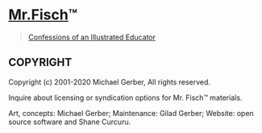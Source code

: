 # [Mr.Fisch](http://mrfisch.com/)™

> [Confessions of an Illustrated Educator](http://mrfisch.com/)

## COPYRIGHT

Copyright (c) 2001-2020 Michael Gerber, All rights reserved.

Inquire about licensing or syndication options for Mr. Fisch™ materials.

Art, concepts: Michael Gerber; Maintenance: Gilad Gerber; Website: open source software and Shane Curcuru.
